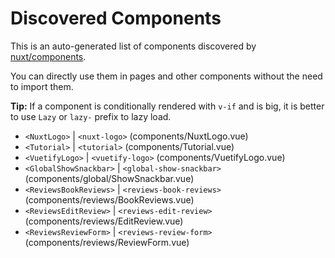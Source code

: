 # Discovered Components

This is an auto-generated list of components discovered by [nuxt/components](https://github.com/nuxt/components).

You can directly use them in pages and other components without the need to import them.

**Tip:** If a component is conditionally rendered with `v-if` and is big, it is better to use `Lazy` or `lazy-` prefix to lazy load.

- `<NuxtLogo>` | `<nuxt-logo>` (components/NuxtLogo.vue)
- `<Tutorial>` | `<tutorial>` (components/Tutorial.vue)
- `<VuetifyLogo>` | `<vuetify-logo>` (components/VuetifyLogo.vue)
- `<GlobalShowSnackbar>` | `<global-show-snackbar>` (components/global/ShowSnackbar.vue)
- `<ReviewsBookReviews>` | `<reviews-book-reviews>` (components/reviews/BookReviews.vue)
- `<ReviewsEditReview>` | `<reviews-edit-review>` (components/reviews/EditReview.vue)
- `<ReviewsReviewForm>` | `<reviews-review-form>` (components/reviews/ReviewForm.vue)
